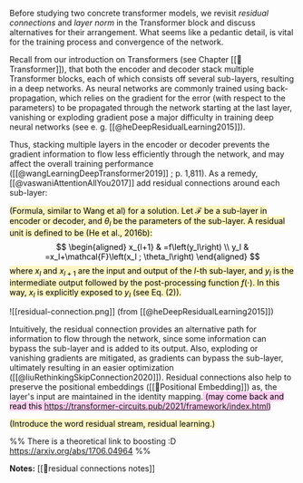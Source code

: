 Before studying two concrete transformer models, we revisit *residual connections* and *layer norm* in the Transformer block and discuss alternatives for their arrangement. What seems like a pedantic detail, is vital for the training process and convergence of the network.

Recall from our introduction on Transformers (see Chapter [[🤖Transformer]]), that both the encoder and decoder stack multiple Transformer blocks, each of which consists off several sub-layers, resulting in a deep networks. As neural networks are commonly trained using back-propagation, which relies on the gradient for the error (with respect to the parameters) to be propagated through the network starting at the last layer, vanishing or exploding gradient pose a major difficulty in training deep neural networks (see e. g. [[@heDeepResidualLearning2015]]).

Thus, stacking multiple layers in the encoder or decoder prevents the gradient information to flow less efficiently through the network, and may affect the overall training performance ([[@wangLearningDeepTransformer2019]] ;  p. 1,811).  As a remedy, [[@vaswaniAttentionAllYou2017]] add residual connections around each sub-layer:

<mark style="background: #FFF3A3A6;">(Formula, similar to Wang et al)
for a solution. Let $\mathcal{F}$ be a sub-layer in encoder or decoder, and $\theta_l$ be the parameters of the sub-layer. A residual unit is defined to be (He et al., 2016b):
$$
\begin{aligned}
x_{l+1} & =f\left(y_l\right) \\
y_l & =x_l+\mathcal{F}\left(x_l ; \theta_l\right)
\end{aligned}
$$
where $x_l$ and $x_{l+1}$ are the input and output of the $l$-th sub-layer, and $y_l$ is the intermediate output followed by the post-processing function $f(\cdot)$. In this way, $x_l$ is explicitly exposed to $y_l$ (see Eq. (2)).</mark>

![[residual-connection.png]]
(from [[@heDeepResidualLearning2015]])

Intuitively, the residual connection provides an alternative path for information to flow through the network, since some information can bypass the sub-layer and is added to its output. Also, exploding or vanishing gradients are mitigated, as gradients can bypass the sub-layer, ultimately resulting in an easier optimization ([[@liuRethinkingSkipConnection2020]]).  Residual connections also help to preserve the positional embeddings ([[🧵Positional Embedding]]) as, the layer's input are maintained in the identity mapping.<mark style="background: #FFB8EBA6;"> (may come back and read this https://transformer-circuits.pub/2021/framework/index.html)</mark>

<mark style="background: #FFF3A3A6;">(Introduce the word residual  stream, residual learning.)</mark>

%%
There is a theoretical link to boosting :D https://arxiv.org/abs/1706.04964
%%

**Notes:**
[[🔗residual connections notes]]